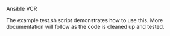 Ansible VCR

The example test.sh script demonstrates how to use this. More documentation will follow as the code is cleaned up and tested.
